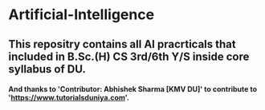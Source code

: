 # Artificial-Intelligence
## This repositry contains all AI pracrticals that included in B.Sc.(H) CS 3rd/6th Y/S inside core syllabus of DU.
#### And thanks to 'Contributor: Abhishek Sharma [KMV DU]' to contribute to 'https://www.tutorialsduniya.com'.
